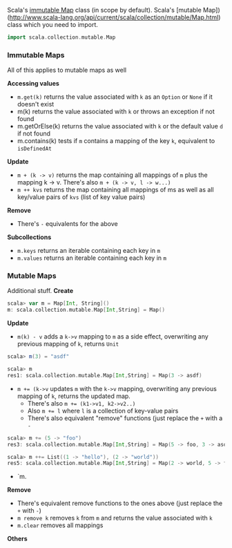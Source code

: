 Scala's [immutable Map](http://www.scala-lang.org/api/current/scala/collection/immutable/Map.html) class (in scope by default). Scala's [mutable Map])(http://www.scala-lang.org/api/current/scala/collection/mutable/Map.html) class which you need to import.

```scala
import scala.collection.mutable.Map
```

### Immutable Maps
All of this applies to mutable maps as well

**Accessing values**

* `m.get(k)` returns the value associated with `k` as an `Option` or `None` if it doesn't exist
* m(k) returns the value associated with `k` or throws an exception if not found
* m.getOrElse(k) returns the value associated with `k` or the default value `d` if not found
* m.contains(k) tests if `m` contains a mapping of the key `k`, equivalent to `isDefinedAt`

**Update**

* `m + (k -> v)`	returns the map containing all mappings of `m` plus the mapping k -> v. There's also `m + (k -> v, l -> w...)`
* `m ++ kvs` returns the map containing all mappings of ms as well as all key/value pairs of `kvs` (list of key value pairs)

**Remove**

* There's `-` equivalents for the above

**Subcollections**

* `m.keys`	returns an iterable containing each key in `m`
* `m.values`	returns an iterable containing each key in `m`

### Mutable Maps

Additional stuff.
**Create**
```scala
scala> var m = Map[Int, String]()
m: scala.collection.mutable.Map[Int,String] = Map()
```

**Update**

* `m(k) - v` adds a `k->v` mapping to `m` as a side effect, overwriting any previous mapping of `k`, returns `Unit`
```scala
scala> m(3) = "asdf"

scala> m
res1: scala.collection.mutable.Map[Int,String] = Map(3 -> asdf)
```

* `m += (k->v` updates `m` with the `k->v` mapping, overwriting any previous mapping of `k`, returns the updated map.
  * There's also `m += (k1->v1, k2->v2..)`
  * Also `m += l` where `l` is a collection of key-value pairs
  * There's also equivalent "remove" functions (just replace the `+` with a `-`
```scala
scala> m += (5 -> "foo")
res3: scala.collection.mutable.Map[Int,String] = Map(5 -> foo, 3 -> asdf)

scala> m ++= List((1 -> "hello"), (2 -> "world"))
res5: scala.collection.mutable.Map[Int,String] = Map(2 -> world, 5 -> foo, 1 -> hello, 3 -> asdF)
```
* `m.

**Remove**

* There's equivalent remove functions to the ones above (just replace the `+` with `-`)
* `m remove k` removes `k` from `m` and returns the value associated with `k`
* `m.clear` removes all mappings

**Others**

